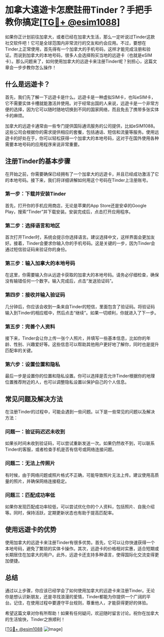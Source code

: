 # 加拿大遠遊卡怎麽註冊Tinder？手把手教你搞定[[TG💪+ @esim1088](https://t.me/s/esim1088)]

如果你正计划前往加拿大，或者已经在加拿大生活，那么一定听说过Tinder这款社交软件吧！它可是全球范围内非常流行的交友和约会应用。不过，要想在Tinder上正常使用，首先得有一个加拿大的手机号码，这样才能完成注册和验证。而说到加拿大的本地号码，很多人会选择购买当地的远遊卡（也就是eSIM卡）。那么问题来了，如何使用加拿大的远遊卡来注册Tinder呢？别担心，这篇文章会一步步教你怎么操作！

## 什么是远遊卡？

首先，我们先了解一下远遊卡是什么。远遊卡是一种虚拟SIM卡，也叫eSIM卡，它不需要实体卡槽就能激活并使用。对于经常出国的人来说，远遊卡是一个非常方便的选择，因为它可以随时随地切换到不同的国家网络，而且免去了携带多张实体卡的麻烦。

加拿大的远遊卡通常由一些专门提供国际通讯服务的公司提供，比如eSIM1088。这些公司会根据你的需求提供相应的套餐，包括通话、短信和流量等服务。使用远遊卡的好处在于，你可以轻松获得一个加拿大的本地号码，这对于在国外使用各种需要本地号码的应用程序来说非常重要。

## 注册Tinder的基本步骤

在开始之前，你需要确保已经拥有了一个加拿大的远遊卡，并且已经成功激活了它的本地号码。接下来，我们将详细讲解如何用这个号码在Tinder上注册账号。

### 第一步：下载并安装Tinder

首先，打开你的手机应用商店，无论是苹果的App Store还是安卓的Google Play，搜索“Tinder”并下载安装。安装完成后，点击打开应用程序。

### 第二步：选择语言和地区

首次打开Tinder时，系统会提示你选择语言。建议选择中文，这样界面会更加友好。接着，Tinder会要求你输入你的手机号码。这是关键的一步，因为Tinder会通过短信验证码来验证你的身份。

### 第三步：输入加拿大的本地号码

在这里，你需要输入你从远遊卡获取的加拿大的本地号码。请务必仔细检查，确保没有输错任何一个数字。输入完成后，点击“发送验证码”。

### 第四步：接收并输入验证码

几分钟后，你应该会收到一条来自Tinder的短信，里面包含了验证码。将验证码输入到Tinder的相应框中，然后点击“继续”。如果一切顺利，你就进入了下一步。

### 第五步：完善个人资料

接下来，Tinder会让你上传一张个人照片，并填写一些基本信息，比如你的年龄、性别、兴趣爱好等。这些信息可以帮助其他用户更好地了解你，同时也是提升匹配率的关键。

### 第六步：设置位置和隐私

最后一步是设置你的位置和隐私设置。你可以选择是否允许Tinder根据你的地理位置推荐附近的人，也可以调整隐私设置以保护自己的个人信息。

## 常见问题及解决方法

在注册Tinder的过程中，可能会遇到一些问题。以下是一些常见的问题以及解决方法：

### 问题一：验证码迟迟未收到

如果长时间未收到验证码，可以尝试重新发送一次。如果仍然收不到，可以联系Tinder的客服，或者检查手机是否有信号或网络连接问题。

### 问题二：无法上传照片

有时候，由于网络问题或照片格式不正确，可能导致照片无法上传。建议使用高质量的照片，并确保网络连接稳定。

### 问题三：匹配成功率低

如果你发现匹配成功率较低，可以尝试优化你的个人资料，包括照片、自我介绍等。同时，保持活跃，定期更新状态也有助于提高匹配率。

## 使用远遊卡的优势

使用加拿大的远遊卡来注册Tinder有很多优势。首先，它可以让你快速获得一个本地号码，避免了繁琐的实体卡操作。其次，远遊卡的价格相对实惠，适合短期或长期居住在加拿大的用户。此外，远遊卡还支持多种语言，使得国际化交流变得更加便捷。

## 总结

通过以上步骤，你应该已经学会了如何使用加拿大的远遊卡来注册Tinder。无论你是想认识新朋友，还是寻找浪漫的爱情，Tinder都能为你提供一个广阔的平台。记住，在使用过程中要遵守平台规则，尊重他人，才能获得更好的体验。

希望这篇文章对你有所帮助！如果有任何疑问，欢迎随时留言讨论。祝你在加拿大的生活愉快，Tinder之旅顺利！

[[TG💪+ @esim1088](https://t.me/s/esim1088) ![Image](https://i.postimg.cc/4NQfJmqS/Snipaste-2025-05-13-00-14-12.png)]